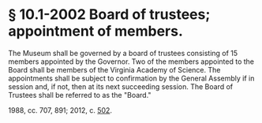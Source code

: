 # § 10.1-2002 Board of trustees; appointment of members.

<p>The Museum shall be governed by a board of trustees consisting of 15 members appointed by the Governor. Two of the members appointed to the Board shall be members of the Virginia Academy of Science. The appointments shall be subject to confirmation by the General Assembly if in session and, if not, then at its next succeeding session. The Board of Trustees shall be referred to as the "Board."</p><p>1988, cc. 707, 891; 2012, c. <a href='http://lis.virginia.gov/cgi-bin/legp604.exe?121+ful+CHAP0502'>502</a>.</p>